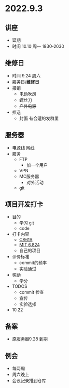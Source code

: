 # 2022.9.3

## 讲座

- 延期
- 时间 10.10 周一 1830-2030

## 维修日

- 时间 9.24 周六
- ~~服务日~~/**维修日**
- 报销
  - 电动吹风
  - 螺丝刀
  - ~~户外电源~~
- 推送
  - 封面 有合适的发群里

## 服务器

- 电源线 网线
- 服务
  - FTP
    - 加一个用户
  - VPN
  - MC服务器
    - 对外活动
  - git

## 项目开发打卡

- 目的
  - 学习 git
  - code
- 打卡内容
  - [CS61A](https://inst.eecs.berkeley.edu/~cs61a/su19/)
  - [MIT 6.824](https://pdos.csail.mit.edu/6.824/schedule.html)
  - 自己的项目
- 评价标准
  - commit的频率
  - 实验通过
- 奖励
  - 学分
- TODOS
  - commit 检查
  - 宣传
  - 实验选择
- 10.22

## 备案

- 原服务器9.28 到期

## 例会

- 每两周
- 周六晚上
- 会议记录推到仓库
